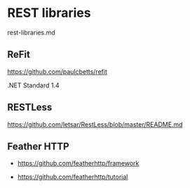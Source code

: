 # REST libraries

rest-libraries.md

## ReFit

 https://github.com/paulcbetts/refit

 .NET Standard 1.4

 ## RESTLess

 https://github.com/letsar/RestLess/blob/master/README.md

## Feather HTTP

*   https://github.com/featherhttp/framework

*   https://github.com/featherhttp/tutorial